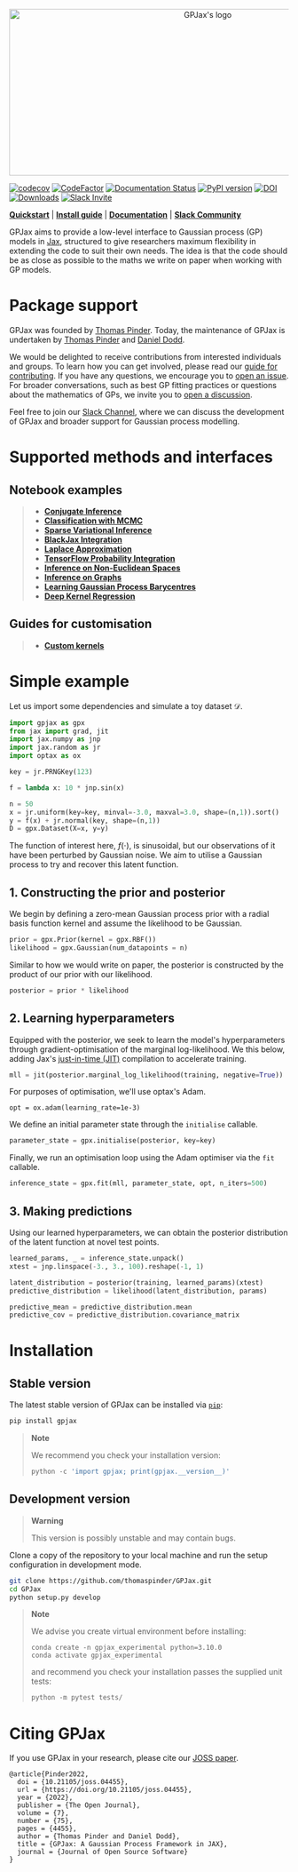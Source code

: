 <!-- <h1 align='center'>GPJax</h1>
<h2 align='center'>Gaussian processes in Jax.</h2> -->
<p align="center">
<img width="700" height="300" src="https://github.com/thomaspinder/GPJax/raw/master/docs/_static/gpjax_logo.svg" alt="GPJax's logo">
</p>

[![codecov](https://codecov.io/gh/thomaspinder/gpjax/branch/master/graph/badge.svg?token=DM1DRDASU2)](https://codecov.io/gh/thomaspinder/gpjax)
[![CodeFactor](https://www.codefactor.io/repository/github/thomaspinder/gpjax/badge)](https://www.codefactor.io/repository/github/thomaspinder/gpjax)
[![Documentation Status](https://readthedocs.org/projects/gpjax/badge/?version=latest)](https://gpjax.readthedocs.io/en/latest/?badge=latest)
[![PyPI version](https://badge.fury.io/py/GPJax.svg)](https://badge.fury.io/py/GPJax)
[![DOI](https://joss.theoj.org/papers/10.21105/joss.04455/status.svg)](https://doi.org/10.21105/joss.04455)
[![Downloads](https://pepy.tech/badge/gpjax)](https://pepy.tech/project/gpjax)
[![Slack Invite](https://img.shields.io/badge/Slack_Invite--blue?style=social&logo=slack)](https://join.slack.com/t/gpjax/shared_invite/zt-1da57pmjn-rdBCVg9kApirEEn2E5Q2Zw)

[**Quickstart**](#simple-example)
| [**Install guide**](#installation)
| [**Documentation**](https://gpjax.readthedocs.io/en/latest/)
| [**Slack Community**](https://join.slack.com/t/gpjax/shared_invite/zt-1da57pmjn-rdBCVg9kApirEEn2E5Q2Zw)

GPJax aims to provide a low-level interface to Gaussian process (GP) models in [Jax](https://github.com/google/jax), structured to give researchers maximum flexibility in extending the code to suit their own needs. The idea is that the code should be as close as possible to the maths we write on paper when working with GP models.

# Package support

GPJax was founded by [Thomas Pinder](https://github.com/thomaspinder). Today, the maintenance of GPJax is undertaken by [Thomas Pinder](https://github.com/thomaspinder) and [Daniel Dodd](https://github.com/Daniel-Dodd).

We would be delighted to receive contributions from interested individuals and groups. To learn how you can get involved, please read our [guide for contributing](https://github.com/thomaspinder/GPJax/blob/master/CONTRIBUTING.md). If you have any questions, we encourage you to [open an issue](https://github.com/thomaspinder/GPJax/issues/new/choose). For broader conversations, such as best GP fitting practices or questions about the mathematics of GPs, we invite you to [open a discussion](https://github.com/thomaspinder/GPJax/discussions).

Feel free to join our [Slack Channel](https://join.slack.com/t/gpjax/shared_invite/zt-1da57pmjn-rdBCVg9kApirEEn2E5Q2Zw), where we can discuss the development of GPJax and broader support for Gaussian process modelling.

# Supported methods and interfaces

## Notebook examples

> - [**Conjugate Inference**](https://gpjax.readthedocs.io/en/latest/examples/regression.html)
> - [**Classification with MCMC**](https://gpjax.readthedocs.io/en/latest/examples/classification.html)
> - [**Sparse Variational Inference**](https://gpjax.readthedocs.io/en/latest/examples/uncollapsed_vi.html)
> - [**BlackJax Integration**](https://gpjax.readthedocs.io/en/latest/examples/classification.html)
> - [**Laplace Approximation**](https://gpjax.readthedocs.io/en/latest/examples/classification.html#Laplace-approximation)
> - [**TensorFlow Probability Integration**](https://gpjax.readthedocs.io/en/latest/examples/tfp_integration.html)
> - [**Inference on Non-Euclidean Spaces**](https://gpjax.readthedocs.io/en/latest/examples/kernels.html#Custom-Kernel)
> - [**Inference on Graphs**](https://gpjax.readthedocs.io/en/latest/examples/graph_kernels.html)
> - [**Learning Gaussian Process Barycentres**](https://gpjax.readthedocs.io/en/latest/examples/barycentres.html)
> - [**Deep Kernel Regression**](https://gpjax.readthedocs.io/en/latest/examples/haiku.html)

## Guides for customisation
> 
> - [**Custom kernels**](https://gpjax.readthedocs.io/en/latest/examples/kernels.html#Custom-Kernel)

# Simple example

Let us import some dependencies and simulate a toy dataset $\mathcal{D}$.

```python
import gpjax as gpx
from jax import grad, jit
import jax.numpy as jnp
import jax.random as jr
import optax as ox

key = jr.PRNGKey(123)

f = lambda x: 10 * jnp.sin(x)

n = 50
x = jr.uniform(key=key, minval=-3.0, maxval=3.0, shape=(n,1)).sort()
y = f(x) + jr.normal(key, shape=(n,1))
D = gpx.Dataset(X=x, y=y)
```

The function of interest here, $f(\cdot)$, is sinusoidal, but our observations of it have been perturbed by Gaussian noise. We aim to utilise a Gaussian process to try and recover this latent function.

## 1. Constructing the prior and posterior

We begin by defining a zero-mean Gaussian process prior with a radial basis function kernel and assume the likelihood to be Gaussian.

```python
prior = gpx.Prior(kernel = gpx.RBF())
likelihood = gpx.Gaussian(num_datapoints = n)
```

Similar to how we would write on paper, the posterior is constructed by the product of our prior with our likelihood.

```python
posterior = prior * likelihood
```

## 2. Learning hyperparameters

Equipped with the posterior, we seek to learn the model's hyperparameters through gradient-optimisation of the marginal log-likelihood. We this below, adding Jax's [just-in-time (JIT)](https://jax.readthedocs.io/en/latest/jax-101/02-jitting.html) compilation to accelerate training. 

```python
mll = jit(posterior.marginal_log_likelihood(training, negative=True))
```

For purposes of optimisation, we'll use optax's Adam.
```
opt = ox.adam(learning_rate=1e-3)
```

We define an initial parameter state through the `initialise` callable.

```python
parameter_state = gpx.initialise(posterior, key=key)
```

Finally, we run an optimisation loop using the Adam optimiser via the `fit` callable.

```python
inference_state = gpx.fit(mll, parameter_state, opt, n_iters=500)
```

## 3. Making predictions

Using our learned hyperparameters, we can obtain the posterior distribution of the latent function at novel test points.

```python
learned_params, _ = inference_state.unpack()
xtest = jnp.linspace(-3., 3., 100).reshape(-1, 1)

latent_distribution = posterior(training, learned_params)(xtest)
predictive_distribution = likelihood(latent_distribution, params)

predictive_mean = predictive_distribution.mean
predictive_cov = predictive_distribution.covariance_matrix
```

# Installation

## Stable version

The latest stable version of GPJax can be installed via [`pip`](https://pip.pypa.io/en/stable/):

```bash
pip install gpjax
```

> **Note**
>
> We recommend you check your installation version:
> ```python
> python -c 'import gpjax; print(gpjax.__version__)'
> ```



## Development version
> **Warning**
>
> This version is possibly unstable and may contain bugs. 

Clone a copy of the repository to your local machine and run the setup configuration in development mode.
```bash
git clone https://github.com/thomaspinder/GPJax.git
cd GPJax
python setup.py develop
```

> **Note**
>
> We advise you create virtual environment before installing:
> ```
> conda create -n gpjax_experimental python=3.10.0
> conda activate gpjax_experimental
>  ```
>
> and recommend you check your installation passes the supplied unit tests:
>
> ```python
> python -m pytest tests/
> ```

# Citing GPJax

If you use GPJax in your research, please cite our [JOSS paper](https://joss.theoj.org/papers/10.21105/joss.04455#).

```
@article{Pinder2022,
  doi = {10.21105/joss.04455},
  url = {https://doi.org/10.21105/joss.04455},
  year = {2022},
  publisher = {The Open Journal},
  volume = {7},
  number = {75},
  pages = {4455},
  author = {Thomas Pinder and Daniel Dodd},
  title = {GPJax: A Gaussian Process Framework in JAX},
  journal = {Journal of Open Source Software}
}
```
